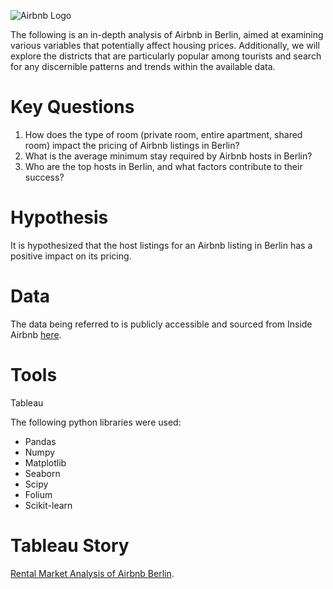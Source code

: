 ![Airbnb Logo](https://upload.wikimedia.org/wikipedia/commons/thumb/6/69/Airbnb_Logo_Bélo.svg/320px-Airbnb_Logo_Bélo.svg.png)

The following is an in-depth analysis of Airbnb in Berlin, aimed at examining various variables that potentially affect housing prices. Additionally, we will explore the districts that are particularly popular among tourists and search for any discernible patterns and trends within the available data.

# Key Questions
1. How does the type of room (private room, entire apartment, shared room) impact the pricing of Airbnb listings in Berlin? 
2. What is the average minimum stay required by Airbnb hosts in Berlin? 
3. Who are the top hosts in Berlin, and what factors contribute to their success? 

# Hypothesis 
It is hypothesized that the host listings for an Airbnb listing in Berlin has a positive impact on its pricing.

# Data 
The data being referred to is publicly accessible and sourced from Inside Airbnb [here](http://insideairbnb.com/get-the-data).

# Tools
Tableau

The following python libraries were used:
- Pandas
- Numpy
- Matplotlib
- Seaborn
- Scipy
- Folium
- Scikit-learn

# Tableau Story
[Rental Market Analysis of Airbnb Berlin](https://public.tableau.com/app/profile/s.hreddin/viz/AirbnbBerlin_16850316399840/Story1).
